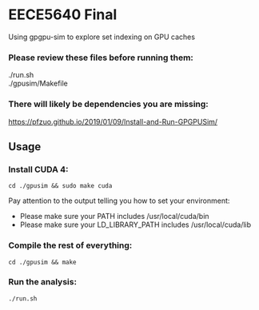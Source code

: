 # EECE5640 Final
  Using gpgpu-sim to explore set indexing on GPU caches

### Please review these files before running them:
  ./run.sh  
  ./gpusim/Makefile

### There will likely be dependencies you are missing:
  https://pfzuo.github.io/2019/01/09/Install-and-Run-GPGPUSim/


## Usage

### Install CUDA 4:
`cd ./gpusim && sudo make cuda`

Pay attention to the output telling you how to set your environment:
* Please make sure your PATH includes /usr/local/cuda/bin
* Please make sure your LD_LIBRARY_PATH includes /usr/local/cuda/lib

### Compile the rest of everything:
`cd ./gpusim && make`

### Run the analysis:
`./run.sh`

